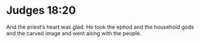 # Judges 18:20

And the priest’s heart was glad. He took the ephod and the household gods and the carved image and went along with the people.
